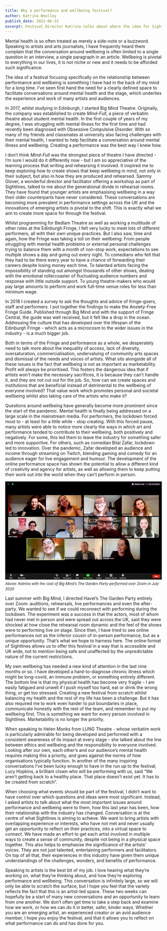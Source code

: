 ```yaml
---
title: Why a performance and wellbeing festival?
author: Katrina Woolley
publish_date: 2021-06-22
excerpt: Festival Director Katrina talks about where the idea for Sightlines came from and what the festival aims to explore.
---
```


Mental health is so often treated as merely a side-note or a buzzword. Speaking to artists and arts journalists, I have frequently heard them complain that the conversation around wellbeing is often limited to a single question in an interview, a single paragraph in an article. Wellbeing is pivotal to everything in our lives, it is not niche or new and it needs to be afforded such significance. 
 
The idea of a festival focusing specifically on the relationship between performance and wellbeing is something I have had in the back of my mind for a long time. I’ve seen first hand the need for a clearly defined space to facilitate conversations around mental health and the stage, which underlies the experience and work of many artists and audiences.

In 2017, whilst studying in Edinburgh, I started Big Mind Theatre. Originally, the company was established to create _Mind-Full_, a piece of verbatim theatre about student mental health. In the first couple of years of my degree, I was struggling with mental illness for the first time and had recently been diagnosed with Obsessive Compulsive Disorder. With so many of my friends and classmates at university also facing challenges with their mental health, I wanted to help facilitate a conversation around mental illness and wellbeing. Creating a performance was the best way I knew how. 

I don’t think _Mind-Full_ was the strongest piece of theatre I have directed - I’m sure I would do it differently now - but I am so appreciative of the learning process that writing and rehearsing it involved. It inspired me to keep exploring how to create shows that keep wellbeing in mind, not only in their subject, but also in how they are produced and rehearsed. Sammy Glover, a wonderful director and facilitator offering a workshop as part of Sightlines, talked to me about the generational divide in rehearsal rooms. They have found that younger artists are emphasising wellbeing in a way their older counterparts have never considered. These conversations are becoming more prevalent in performance settings across the UK and the innovations of emerging artists is pivotal to the shift. This is exactly what we aim to create more space for through the festival. 

Whilst programming for Bedlam Theatre as well as working a multitude of other roles at the Edinburgh Fringe, I felt very lucky to meet lots of different performers, all with their own unique practices. But I also saw, time and again, how the Fringe was taking a toll on their wellbeing: From people struggling with mental health problems or external personal challenges trying to balance them with a month of non-stop work, expectations to see multiple shows a day and going out every night. To comedians who felt that they had to be there every year to have a chance of forwarding their careers despite losing money each time. To talented artists facing the impossibility of standing out amongst thousands of other shows, dealing with the emotional rollercoaster of fluctuating audience numbers and response with little outside support. To young theatre-makers who would pay large amounts to perform and work full-time venue roles for less than minimum wage. 
 
In 2018 I created a survey to ask the thoughts and advice of fringe-goers, staff and performers. I put together the findings to make the Anxiety-Free Fringe Guide. Published through Big Mind and with the support of Fringe Central, the guide was well received, but it felt like a drop in the ocean.  Addressing the culture that has developed over the lifespan of the Edinburgh Fringe - which acts as a microcosm to the wider issues in the industry - is a much bigger job. 

Both in terms of the Fringe and performance as a whole, we desperately need to talk more about the inequality of access, lack of diversity, oversaturation, commercialisation, undervaluing of community arts spaces and dismissal of the needs and voices of artists. What sits alongside all of these issues is the fact that wellbeing is not as important as marketability. Profit will always be prioritised. This fosters the dangerous idea that if artists won’t make the necessary sacrifices, it is because they can’t handle it, and they are not cut out for the job. So, how can we create spaces and institutions that are beneficial instead of detrimental to the wellbeing of everyone involved? That value work which promotes personal and societal wellbeing whilst also taking care of the artists who make it?
 
Questions around wellbeing have generally become more prominent since the start of the pandemic. Mental health is finally being addressed on a large scale in the mainstream media. For performers, the lockdown forced most to - at least for a little while - stop creating. With this forced pause, many artists were able to notice more clearly the ways in which art and performance tended to contribute to their wellbeing, both positively and negatively. For some, this led them to leave the industry for something safer and more supportive. For others, such as comedian Bilal Zafar, lockdown led to innovation. Over the pandemic, Zafar developed an audience and income through streaming on Twitch, blending gaming and comedy for an audience eager for live engagement and humour. The development of the online performance space has shown the potential to allow a different kind of creativity and agency for artists, as well as allowing them to keep putting their work out into the world when they can’t perform in person. 

![Katrina with the cast of Big Mind’s The Garden Party performed over Zoom in July 2020](/static/img/in-focus/why-article-zoom.jpeg)
<small class="caption"><em>Above: Katrina with the cast of Big Mind’s The Garden Party performed over Zoom in July 2020</em></small>

Last summer with Big Mind, I directed Havel’s The Garden Party entirely over Zoom: auditions, rehearsals, live performances and even the after-party. We wanted to see if we could reconnect with performing during the lockdown. The experiment was a success in that the actors, most of whom had never met in person and were spread out across the UK, said they were shocked at how close the rehearsal room dynamic and the feel of the shows were to performing live on stage. Since then, I have tried to see online performances not as the inferior cousin of in-person performance, but as a unique opportunity. That’s what we hope to harness here. The online format of Sightlines allows us to offer this festival in a way that is accessible and UK wide, not to mention being safe and unaffected by the unpredictable nature of the current restrictions.
 
My own wellbeing has needed a new kind of attention in the last nine months or so. I have developed a hard-to-diagnose chronic illness which might be long-covid, an immune problem, or something entirely different. The bottom line is that my physical health has become very fragile - I am easily fatigued and unwell if I push myself too hard, eat or drink the wrong thing, or get too stressed. Creating a new festival from scratch whilst balancing my health and the rest of my life has been a challenge. But it has also required me to work even harder to put boundaries in place, communicate honestly with the rest of the team, and remember to put my wellbeing first. This is something we want for every person involved in Sightlines. Marketability is no longer the priority.
 
When speaking to Helen Monks from LUNG Theatre - whose verbatim work is particularly admirable for being developed and performed with a consistent awareness of its impact at every stage - she talked about the line between ethics and wellbeing and the responsibility to everyone involved. Looking after our own, each other’s and our audience’s mental health requires making this a priority, and goes against the norms of how organisations typically function. In another of the many inspiring conversations I’ve been lucky enough to have in the run up to the festival, Lucy Hopkins, a brilliant clown who will be performing with us, said “We aren’t getting back to a healthy place. That place doesn’t exist yet. It has to be created from scratch”.
 
When choosing what events should be part of the festival, I didn’t want to have control over which questions and ideas were most significant. Instead, I asked artists to talk about what the most important issues around performance and wellbeing were to them, how this last year has been, how their relationship with the industry has changed. Conversation is at the centre of what Sightlines is aiming to achieve. We want to bring artists with overlapping experience or interests, who have not met and never usually get an opportunity to reflect on their practices, into a virtual space to connect. We have made an effort to get each artist involved in multiple ways  to create a sense of community, despite not being in a physical space together. This also helps to emphasise the significance of the artists’ voices. They are not just talented, entertaining performers and facilitators. On top of all that, their experiences in this industry have given them unique understandings of the challenges, wonders, and benefits of performance. 


Speaking to artists is the best bit of my job. I love hearing what they’re working on, what they’re thinking about, and how they’re exploring performance and wellbeing. This conversation is infinitely large, so we will only be able to scratch the surface, but I hope you feel that the variety reflects the fact that this is an artist-led space. These two weeks can hopefully be a start of many new conversations and an opportunity to learn from one another. We don’t often get time to take a step back and examine how we work, or how we can do it in better, safer, kinder ways. Whether you are an emerging artist, an experienced creator or an avid audience member, I hope you enjoy the festival, and that it allows you to reflect on what performance can do and has done for you.
